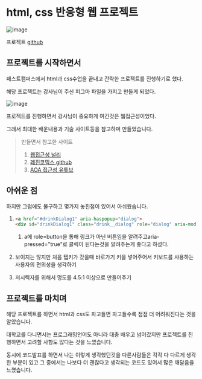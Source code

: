 # html, css 반응형 웹 프로젝트

![image](https://user-images.githubusercontent.com/50760015/79038061-66404e00-7c11-11ea-8479-aca4a4755480.png)



프로젝트 [github](https://github.com/clowns123/EDIYA_Project.git)



## 프로젝트를 시작하면서

패스트캠퍼스에서 html과 css수업을 끝내고 간략한 프로젝트를 진행하기로 했다.

해당 프로젝트는 강사님이 주신 피그마 파일을 가지고 만들게 되었다.

![image](https://user-images.githubusercontent.com/50760015/79040111-2ed99d80-7c21-11ea-834d-0b1e59f553ea.png)



프로젝트를 진행하면서 강사님이 중요하게 여긴것은 웹접근성이었다.

그래서 최대한 배운내용과 기술 사이트등을 참고하며 만들었습니다.



>  만들면서 참고한 사이트
>
> 1. [웹접근성 널리](https://nuli.navercorp.com/sharing/a11y/checklist)
> 2. [레진코믹스 github](https://github.com/lezhin)
> 3. [AOA 접근성 유튜브](https://www.youtube.com/channel/UCTI6h7Vb05Td63qHQ3wjySQ)





## 아쉬운 점

하지만 그럼에도 불구하고 몇가지 놓친점이 있어서 아쉬웠습니다.

1. ```html
   <a href="#drinkDialog1" aria-haspopup="dialog">
   <div id="drinkDialog1" class="drink__dialog" role="dialog" aria-modal="true">
   ```

   1. a에 role=button을 통해 링크가 아닌 버튼임을 알려주고aria-pressed="true"로 클릭이 된다는것을 알려주는게 좋다고 하셨다.

2. 보이지는 않지만 처음 텝키가 갔을때 바로가기 키을 넣어주어서 키보드를 사용하는 사용자의 편의성을 생각하기

3. 저시력자를 위해서 명도를  4.5:1 이상으로 만들어주기



## 프로젝트를 마치며

해당 프로젝트를 하면서 html과 css도 파고들면 파고들수록 점점 더 어려워진다는 것을 알았습니다.

대학교를 다니면서는 프로그래밍언어도 아니라 대충 배우고 넘어갔지만 프로젝트를 진행하면서 고려할 사항도 많다는 것을 느꼈습니다.

동시에 코드발표를 하면서 나는 이렇게 생각했던것을 다른사람들은 각각 다 다르게 생각한 부분이 있고 그 중에서는 나보다 더 괜찮다고 생각되는 코드도 있어서 많은 깨달음을 느꼈습니다.



